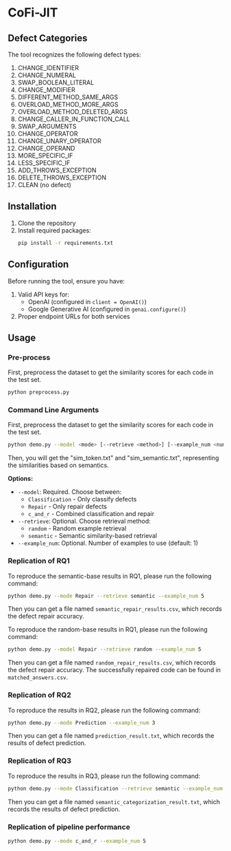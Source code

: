 # CoFi-JIT

## Defect Categories

The tool recognizes the following defect types:

1. CHANGE_IDENTIFIER
2. CHANGE_NUMERAL
3. SWAP_BOOLEAN_LITERAL
4. CHANGE_MODIFIER
5. DIFFERENT_METHOD_SAME_ARGS
6. OVERLOAD_METHOD_MORE_ARGS
7. OVERLOAD_METHOD_DELETED_ARGS
8. CHANGE_CALLER_IN_FUNCTION_CALL
9. SWAP_ARGUMENTS
10. CHANGE_OPERATOR
11. CHANGE_UNARY_OPERATOR
12. CHANGE_OPERAND
13. MORE_SPECIFIC_IF
14. LESS_SPECIFIC_IF
15. ADD_THROWS_EXCEPTION
16. DELETE_THROWS_EXCEPTION
17. CLEAN (no defect)

## Installation

1. Clone the repository
2. Install required packages:
   ```bash
   pip install -r requirements.txt
   ```

## Configuration

Before running the tool, ensure you have:

1. Valid API keys for:
   - OpenAI (configured in `client = OpenAI()`)
   - Google Generative AI (configured in `genai.configure()`)
2. Proper endpoint URLs for both services

## Usage

### Pre-process
First, preprocess the dataset to get the similarity scores for each code in the test set.
```bash
python preprocess.py
```

### Command Line Arguments
First, preprocess the dataset to get the similarity scores for each code in the test set.
```bash
python demo.py --model <mode> [--retrieve <method>] [--example_num <number>]
```
Then, you will get the "sim_token.txt" and "sim_semantic.txt", representing the similarities based on semantics.

**Options:**
- `--model`: Required. Choose between:
  - `Classification` - Only classify defects
  - `Repair` - Only repair defects
  - `c_and_r` - Combined classification and repair
- `--retrieve`: Optional. Choose retrieval method:
  - `random` - Random example retrieval
  - `semantic` - Semantic similarity-based retrieval
- `--example_num`: Optional. Number of examples to use (default: 1)

### Replication of RQ1
To reproduce the semantic-base results in RQ1, please run the following command:
```bash
python demo.py --mode Repair --retrieve semantic --example_num 5
```
Then you can get a file named `semantic_repair_results.csv`, which records the defect repair accuracy.

To reproduce the random-base results in RQ1, please run the following command:
```bash
python demo.py --model Repair --retrieve random --example_num 5
```
Then you can get a file named `random_repair_results.csv`, which records the defect repair accuracy.
The successfully repaired code can be found in `matched_answers.csv`.
### Replication of RQ2
To reproduce the results in RQ2, please run the following command:
```bash
python demo.py --mode Prediction --example_num 3
```
Then you can get a file named `prediction_result.txt`, which records the results of defect prediction.
### Replication of RQ3
To reproduce the results in RQ3, please run the following command:
```bash
python demo.py --mode Classification --retrieve semantic --example_num 3
```
Then you can get a file named `semantic_categorization_result.txt`, which records the results of defect prediction.
### Replication of pipeline performance
```bash
python demo.py --mode c_and_r --example_num 5
```
